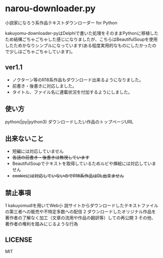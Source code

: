 # narou-downloader.py
小説家になろう系作品テキストダウンローダー for Python

kakuyomu-downloader-pyはDelphiで書いた処理をそのままPythonに移植したため結構ごちゃごちゃした感じになりましたが、こちらはBeautifulSoupを使用したためかなりシンプルになっています(ある程度実用的なものにしたかったので少しはごちゃごちゃしています)。

## ver1.1
+ ノクターン等のR18系作品もダウンロード出来るようになりました。
+ 前書き・後書きに対応しました。
+ タイトル、ファイル名に連載状況を付加するようにしました。

## 使い方
python(|py|python3) ダウンロードしたい作品のトップページURL

## 出来ないこと
+ 短編には対応していません
+ ~~各話の前書き・後書きは無視しています~~
+ BeautifulSoupでテキストを取得しているためルビや挿絵には対応していません
+ ~~cookieには対応していないのでR18系作品はDL出来ません~~

## 禁止事項
1 kakuyomudlを用いてWeb小 説サイトからダウンロードしたテキストファイルの第三者への販売や不特定多数への配信
2 ダウンロードしたオリジナル作品を著作者の了解なく加工（文章の流用や作品の翻訳等）しての再公開
3 その他、著作者の権利を踏みにじるような行為

## LICENSE
MIT
